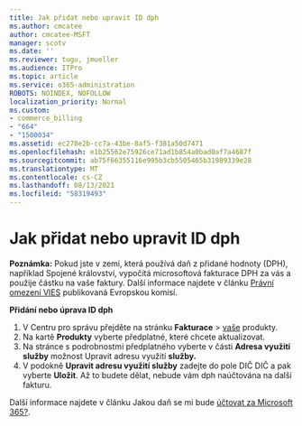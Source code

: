 ```yaml
---
title: Jak přidat nebo upravit ID dph
ms.author: cmcatee
author: cmcatee-MSFT
manager: scotv
ms.date: ''
ms.reviewer: tugu, jmueller
ms.audience: ITPro
ms.topic: article
ms.service: o365-administration
ROBOTS: NOINDEX, NOFOLLOW
localization_priority: Normal
ms.custom:
- commerce_billing
- "664"
- "1500034"
ms.assetid: ec278e2b-cc7a-43be-8af5-f381a50d7471
ms.openlocfilehash: e1b25562e75926ce71ad1b854a0bad0af7a4687f
ms.sourcegitcommit: ab75f66355116e995b3cb5505465b31989339e28
ms.translationtype: MT
ms.contentlocale: cs-CZ
ms.lasthandoff: 08/13/2021
ms.locfileid: "58319493"
---
```

# <a name="how-to-add-or-edit-a-vatid"></a>Jak přidat nebo upravit ID dph

**Poznámka:** Pokud jste v zemi, která používá daň z přidané hodnoty (DPH), například Spojené království, vypočítá microsoftová fakturace DPH za vás a použije částku na vaše faktury. Další informace najdete v článku [Právní omezení VIES](https://go.microsoft.com/fwlink/p/?LinkID=841741) publikovaná Evropskou komisí.

**Přidání nebo úprava ID dph**

1. V Centru pro správu přejděte na stránku **Fakturace** \> [vaše](https://go.microsoft.com/fwlink/p/?linkid=842054) produkty.
2. Na kartě **Produkty** vyberte předplatné, které chcete aktualizovat.
3. Na stránce s podrobnostmi předplatného vyberte v části **Adresa využití služby** možnost Upravit adresu využití **služby.**
4. V podokně **Upravit adresu využití služby** zadejte do  pole DIČ DIČ a pak vyberte **Uložit**. Až to budete dělat, nebude vám dph naúčtována na další fakturu.

Další informace najdete v článku Jakou daň se mi bude [účtovat za Microsoft 365?](https://docs.microsoft.com/microsoft-365/commerce/billing-and-payments/tax-information#what-tax-will-i-be-charged).